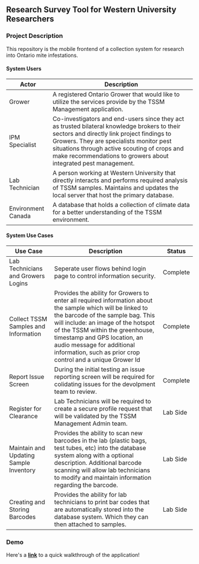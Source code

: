 ## Research Survey Tool for Western University Researchers

### Project Description
This repository is the mobile frontend of a collection system for research into Ontario mite infestations. 

#### System Users
| Actor | Description |
| ----- | ----------- |
| Grower | A registered Ontario Grower that would like to utilize the services provide by the TSSM Management application. |
| IPM Specialist | Co-investigators and end-users since they act as trusted bilateral knowledge brokers to their sectors and directly link project findings to Growers. They are specialists monitor pest situations through active scouting of crops and make recommendations to growers about integrated pest management. |
| Lab Technician | A person working at Western University that directly interacts and performs required analysis of TSSM samples. Maintains and updates the local server that host the primary database. |
| Environment Canada | A database that holds a collection of climate data for a better understanding of the TSSM environment. |

#### System Use Cases

| Use Case | Description | Status |
| ----- | ----------- | ------ |
| Lab Technicians and Growers Logins | Seperate user flows behind login page to control information security.  | Complete |
| Collect TSSM Samples and Information | Provides the ability for Growers to enter all required information about the sample which will be linked to the barcode of the sample bag. This will include: an image of the hotspot of the TSSM within the greenhouse, timestamp and GPS location, an audio message for additional information, such as prior crop control and a unique Grower Id | Complete |
| Report Issue Screen | During the initial testing an issue reporting screen will be required for colidating issues for the devolpment team to review.  | Complete |
| Register for Clearance | Lab Technicians will be required to create a secure profile request that will be validated by the TSSM Management Admin team. | Lab Side |
| Maintain and Updating Sample Inventory | Provides the ability to scan new barcodes in the lab (plastic bags, test tubes, etc) into the database system along with a optional description. Additional barcode scanning will allow lab technicians to modify and maintain information regarding the barcode. | Lab Side |
| Creating and Storing Barcodes | Provides the ability for lab technicians to print bar codes that are automatically stored into the database system. Which they can then attached to samples.   | Lab Side |


### Demo
Here's a **[link](https://drive.google.com/file/d/1OZXzRnDZ1_5AE-RaDja-asI5yj0y6Ibb/view)** to a quick walkthrough of the application!
